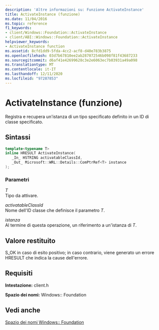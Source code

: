 ```yaml
---
description: 'Altre informazioni su: Funzione ActivateInstance'
title: ActivateInstance (funzione)
ms.date: 11/04/2016
ms.topic: reference
f1_keywords:
- client/Windows::Foundation::ActivateInstance
- client/ABI::Windows::Foundation::ActivateInstance
helpviewer_keywords:
- ActivateInstance function
ms.assetid: 8cfd1dd9-5fda-4cc2-acf8-d40e783b3875
ms.openlocfilehash: 03d7b67810ee2ab287072546b098f81f43687233
ms.sourcegitcommit: d6af41e42699628c3e2e6063ec7b03931a49a098
ms.translationtype: MT
ms.contentlocale: it-IT
ms.lasthandoff: 12/11/2020
ms.locfileid: "97287853"
---
```

# <a name="activateinstance-function"></a>ActivateInstance (funzione)

Registra e recupera un'istanza di un tipo specificato definito in un ID di classe specificato.

## <a name="syntax"></a>Sintassi

```cpp
template<typename T>
inline HRESULT ActivateInstance(
   _In_ HSTRING activatableClassId,
   _Out_ Microsoft::WRL::Details::ComPtrRef<T> instance
);
```

### <a name="parameters"></a>Parametri

*T*<br/>
Tipo da attivare.

*activatableClassId*<br/>
Nome dell'ID classe che definisce il parametro *T*.

*istanza*<br/>
Al termine di questa operazione, un riferimento a un'istanza di *T*.

## <a name="return-value"></a>Valore restituito

S_OK in caso di esito positivo; in caso contrario, viene generato un errore HRESULT che indica la cause dell'errore.

## <a name="requirements"></a>Requisiti

**Intestazione:** client.h

**Spazio dei nomi:** Windows:: Foundation

## <a name="see-also"></a>Vedi anche

[Spazio dei nomi Windows:: Foundation](windows-foundation-namespace.md)
